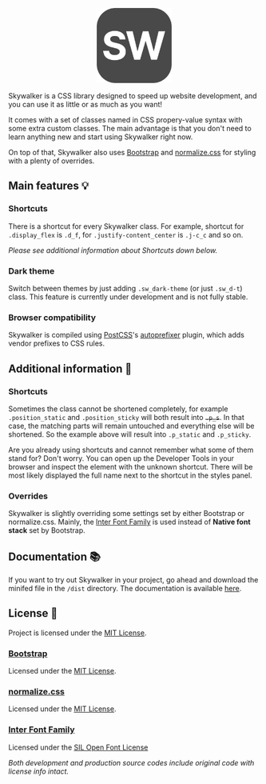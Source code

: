 <p align="center">
    <img src="./lib/skywalker-logo.png" alt="Skywalker logo" width="150" height="150">
</p>

Skywalker is a CSS library designed to speed up website development, and you can use it as little or as much as you want!

It comes with a set of classes named in CSS propery-value syntax with some extra custom classes. The main advantage is that you don't need to learn anything new and start using Skywalker right now.

On top of that, Skywalker also uses [Bootstrap](https://github.com/twbs/bootstrap) and [normalize.css](https://github.com/necolas/normalize.css/) for styling with a plenty of overrides.

## Main features 💡

### Shortcuts

There is a shortcut for every Skywalker class. For example, shortcut for `.display_flex` is `.d_f`, for `.justify-content_center` is `.j-c_c` and so on.

_Please see additional information about Shortcuts down below._

### Dark theme

Switch between themes by just adding `.sw_dark-theme` (or just `.sw_d-t`) class. This feature is currently under development and is not fully stable.

### Browser compatibility

Skywalker is compiled using [PostCSS](https://github.com/postcss/postcss)'s [autoprefixer](https://github.com/postcss/autoprefixer) plugin, which adds vendor prefixes to CSS rules.

## Additional information 📄

### Shortcuts

Sometimes the class cannot be shortened completely, for example `.position_static` and `.position_sticky` will both result into ~~`.p_s`~~. In that case, the matching parts will remain untouched and everything else will be shortened. So the example above will result into `.p_static` and `.p_sticky`.

Are you already using shortcuts and cannot remember what some of them stand for? Don't worry. You can open up the Developer Tools in your browser and inspect the element with the unknown shortcut. There will be most likely displayed the full name next to the shortcut in the styles panel.

### Overrides

Skywalker is slightly overriding some settings set by either Bootstrap or normalize.css. Mainly, the [Inter Font Family](https://github.com/rsms/inter/) is used instead of **Native font stack** set by Bootstrap.

## Documentation 📚

If you want to try out Skywalker in your project, go ahead and download the minifed file in the `/dist` directory. The documentation is available [here](DOCS.md).

## License 📜

Project is licensed under the [MIT License](LICENSE).

### [Bootstrap](https://github.com/twbs/bootstrap)

Licensed under the [MIT License](https://github.com/twbs/bootstrap/blob/main/LICENSE).

### [normalize.css](https://github.com/necolas/normalize.css/)

Licensed under the [MIT License](https://github.com/necolas/normalize.css/blob/master/LICENSE.md).

### [Inter Font Family](https://github.com/rsms/inter/)

Licensed under the [SIL Open Font License](https://github.com/rsms/inter/blob/master/LICENSE.txt)

_Both development and production source codes include original code with license info intact._
